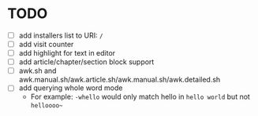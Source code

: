 # TODO

- [ ] add installers list to URI: `/`
- [ ] add visit counter
- [ ] add highlight for text in editor
- [ ] add article/chapter/section block support
- [ ] awk.sh and awk.manual.sh/awk.article.sh/awk.manual.sh/awk.detailed.sh
- [ ] add querying whole word mode
	- For example: `-whello` would only match hello in `hello world` but not `helloooo~` 

